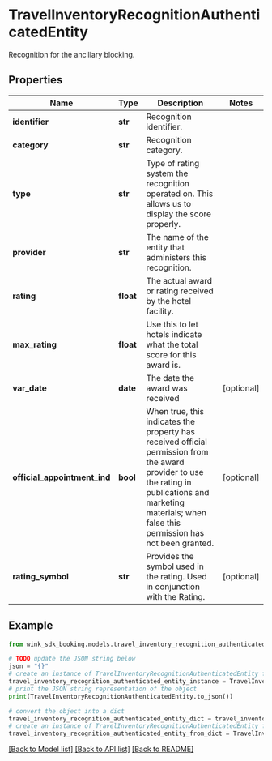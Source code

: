 # TravelInventoryRecognitionAuthenticatedEntity

Recognition for the ancillary blocking.

## Properties

Name | Type | Description | Notes
------------ | ------------- | ------------- | -------------
**identifier** | **str** | Recognition identifier. | 
**category** | **str** | Recognition category. | 
**type** | **str** | Type of rating system the recognition operated on. This allows us to display the score properly. | 
**provider** | **str** | The name of the entity that administers this recognition. | 
**rating** | **float** | The actual award or rating received by the hotel facility. | 
**max_rating** | **float** | Use this to let hotels indicate what the total score for this award is. | 
**var_date** | **date** | The date the award was received | [optional] 
**official_appointment_ind** | **bool** | When true, this indicates the property has received official permission from the award provider to use the rating in publications and marketing materials; when false this permission has not been granted. | [optional] 
**rating_symbol** | **str** | Provides the symbol used in the rating. Used in conjunction with the Rating. | [optional] 

## Example

```python
from wink_sdk_booking.models.travel_inventory_recognition_authenticated_entity import TravelInventoryRecognitionAuthenticatedEntity

# TODO update the JSON string below
json = "{}"
# create an instance of TravelInventoryRecognitionAuthenticatedEntity from a JSON string
travel_inventory_recognition_authenticated_entity_instance = TravelInventoryRecognitionAuthenticatedEntity.from_json(json)
# print the JSON string representation of the object
print(TravelInventoryRecognitionAuthenticatedEntity.to_json())

# convert the object into a dict
travel_inventory_recognition_authenticated_entity_dict = travel_inventory_recognition_authenticated_entity_instance.to_dict()
# create an instance of TravelInventoryRecognitionAuthenticatedEntity from a dict
travel_inventory_recognition_authenticated_entity_from_dict = TravelInventoryRecognitionAuthenticatedEntity.from_dict(travel_inventory_recognition_authenticated_entity_dict)
```
[[Back to Model list]](../README.md#documentation-for-models) [[Back to API list]](../README.md#documentation-for-api-endpoints) [[Back to README]](../README.md)


